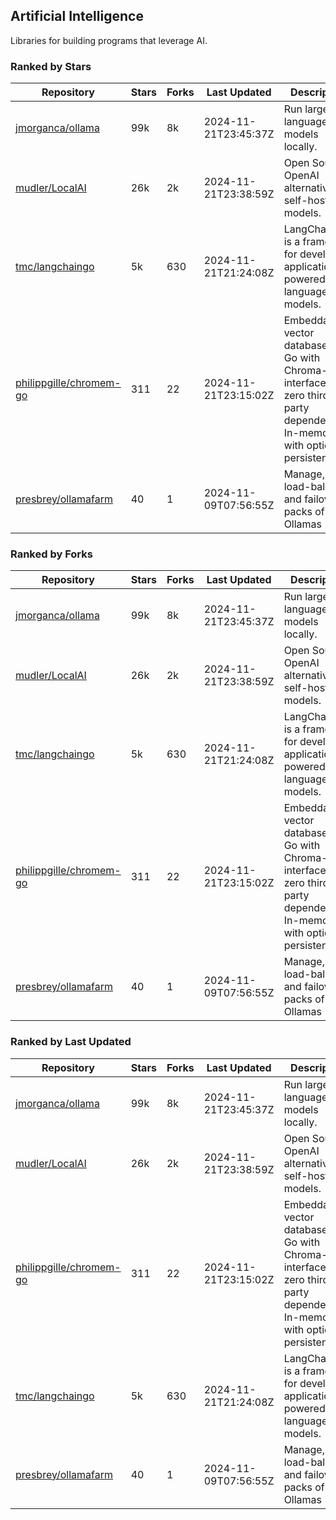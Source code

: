 ## Artificial Intelligence

Libraries for building programs that leverage AI.

### Ranked by Stars

| Repository | Stars | Forks | Last Updated | Description | 
|------------|-------|-------|--------------|-------------|
| [jmorganca/ollama](https://github.com/jmorganca/ollama) | 99k | 8k | 2024-11-21T23:45:37Z |  Run large language models locally. |
| [mudler/LocalAI](https://github.com/mudler/LocalAI) | 26k | 2k | 2024-11-21T23:38:59Z |  Open Source OpenAI alternative, self-host AI models. |
| [tmc/langchaingo](https://github.com/tmc/langchaingo) | 5k | 630 | 2024-11-21T21:24:08Z |  LangChainGo is a framework for developing applications powered by language models. |
| [philippgille/chromem-go](https://github.com/philippgille/chromem-go) | 311 | 22 | 2024-11-21T23:15:02Z |  Embeddable vector database for Go with Chroma-like interface and zero third-party dependencies. In-memory with optional persistence. |
| [presbrey/ollamafarm](https://github.com/presbrey/ollamafarm) | 40 | 1 | 2024-11-09T07:56:55Z |  Manage, load-balance, and failover packs of Ollamas |

### Ranked by Forks

| Repository | Stars | Forks | Last Updated | Description | 
|------------|-------|-------|--------------|-------------|
| [jmorganca/ollama](https://github.com/jmorganca/ollama) | 99k | 8k | 2024-11-21T23:45:37Z |  Run large language models locally. |
| [mudler/LocalAI](https://github.com/mudler/LocalAI) | 26k | 2k | 2024-11-21T23:38:59Z |  Open Source OpenAI alternative, self-host AI models. |
| [tmc/langchaingo](https://github.com/tmc/langchaingo) | 5k | 630 | 2024-11-21T21:24:08Z |  LangChainGo is a framework for developing applications powered by language models. |
| [philippgille/chromem-go](https://github.com/philippgille/chromem-go) | 311 | 22 | 2024-11-21T23:15:02Z |  Embeddable vector database for Go with Chroma-like interface and zero third-party dependencies. In-memory with optional persistence. |
| [presbrey/ollamafarm](https://github.com/presbrey/ollamafarm) | 40 | 1 | 2024-11-09T07:56:55Z |  Manage, load-balance, and failover packs of Ollamas |

### Ranked by Last Updated

| Repository | Stars | Forks | Last Updated | Description | 
|------------|-------|-------|--------------|-------------|
| [jmorganca/ollama](https://github.com/jmorganca/ollama) | 99k | 8k | 2024-11-21T23:45:37Z |  Run large language models locally. |
| [mudler/LocalAI](https://github.com/mudler/LocalAI) | 26k | 2k | 2024-11-21T23:38:59Z |  Open Source OpenAI alternative, self-host AI models. |
| [philippgille/chromem-go](https://github.com/philippgille/chromem-go) | 311 | 22 | 2024-11-21T23:15:02Z |  Embeddable vector database for Go with Chroma-like interface and zero third-party dependencies. In-memory with optional persistence. |
| [tmc/langchaingo](https://github.com/tmc/langchaingo) | 5k | 630 | 2024-11-21T21:24:08Z |  LangChainGo is a framework for developing applications powered by language models. |
| [presbrey/ollamafarm](https://github.com/presbrey/ollamafarm) | 40 | 1 | 2024-11-09T07:56:55Z |  Manage, load-balance, and failover packs of Ollamas |

